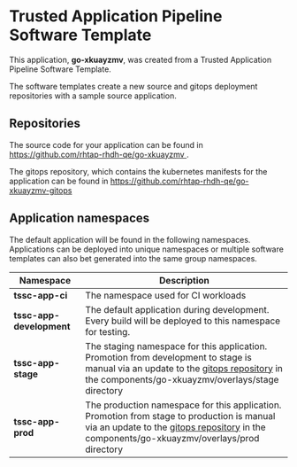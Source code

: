 # Trusted Application Pipeline Software Template

This application, **go-xkuayzmv**, was created from a Trusted Application Pipeline Software Template.

The software templates create a new source and gitops deployment repositories with a sample source application. 

## Repositories

The source code for your application can be found in [https://github.com/rhtap-rhdh-qe/go-xkuayzmv ](https://github.com/rhtap-rhdh-qe/go-xkuayzmv ).
 
The gitops repository, which contains the kubernetes manifests for the application can be found in 
[https://github.com/rhtap-rhdh-qe/go-xkuayzmv-gitops ](https://github.com/rhtap-rhdh-qe/go-xkuayzmv-gitops ) 

## Application namespaces 

The default application will be found in the following namespaces. Applications can be deployed into unique namespaces or multiple software templates can also bet generated into the same group namespaces.  

|  Namespace   |  Description   |  
| -------- | -------- |
| **tssc-app-ci** | The namespace used for CI workloads |
| **tssc-app-development** | The default application during development. Every build will be deployed to this namespace for testing. |
| **tssc-app-stage** | The staging namespace for this application. Promotion from development to stage is manual via an update to the [gitops repository](https://github.com/rhtap-rhdh-qe/go-xkuayzmv-gitops ) in the components/go-xkuayzmv/overlays/stage directory |
| **tssc-app-prod** | The production namespace for this application. Promotion from stage to production is manual via an update to the [gitops repository](https://github.com/rhtap-rhdh-qe/go-xkuayzmv-gitops ) in the components/go-xkuayzmv/overlays/prod directory |